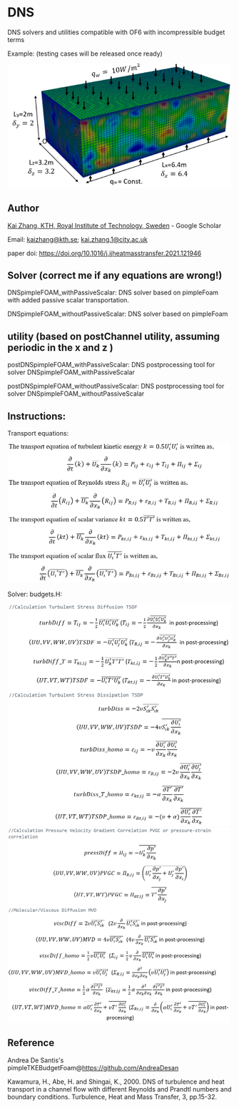 # DNS

DNS solvers and utilities compatible with OF6 with incompressible budget terms

Example: (testing cases will be released once ready)

<img src="https://github.com/WWIIWWIIWW/DNS/blob/main/pic/example_Channel.PNG" width="500">

## Author
[Kai Zhang, KTH, Royal Institute of Technology, Sweden](https://scholar.google.com/citations?user=lfUyemMAAAAJ&hl=en) - Google Scholar

Email: kaizhang@kth.se; kai.zhang.1@city.ac.uk

paper doi: https://doi.org/10.1016/j.ijheatmasstransfer.2021.121946

## Solver (correct me if any equations are wrong!)
DNSpimpleFOAM_withPassiveScalar: DNS solver based on pimpleFoam with added passive scalar transportation.

DNSpimpleFOAM_withoutPassiveScalar: DNS solver based on pimpleFoam

## utility (based on postChannel utility, assuming periodic in the x and z )
postDNSpimpleFOAM_withPassiveScalar: DNS postprocessing tool for solver DNSpimpleFOAM_withPassiveScalar

postDNSpimpleFOAM_withoutPassiveScalar: DNS postprocessing tool for solver DNSpimpleFOAM_withoutPassiveScalar 

## Instructions:
Transport equations:

<img src="https://github.com/WWIIWWIIWW/DNS/blob/main/pic/transportEq.PNG" width="500">

Solver: budgets.H:

<img src="https://github.com/WWIIWWIIWW/DNS/blob/main/pic/budgets1.PNG" width="500">

<img src="https://github.com/WWIIWWIIWW/DNS/blob/main/pic/budgets2.PNG" width="500">

## Reference
Andrea De Santis's pimpleTKEBudgetFoam@https://github.com/AndreaDesan

Kawamura, H., Abe, H. and Shingai, K., 2000. DNS of turbulence and heat transport in a channel flow with different Reynolds and Prandtl numbers and boundary conditions. Turbulence, Heat and Mass Transfer, 3, pp.15-32.
